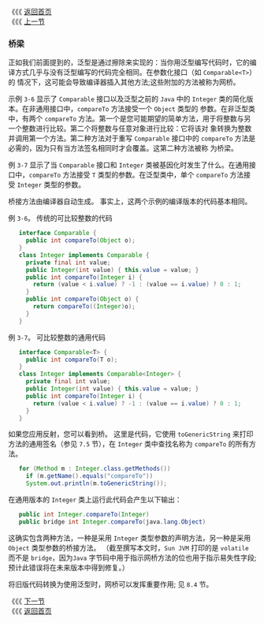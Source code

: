 《《《 [返回首页](../README.md)       <br/>
《《《 [上一节](06_Multiple_Bounds.md)

### 桥梁

正如我们前面提到的，泛型是通过擦除来实现的：当你用泛型编写代码时，它的编译方式几乎与没有泛型编写的代码完全相同。在参数化接口（如 `Comparable<T>`）的
情况下，这可能会导致编译器插入其他方法;这些附加的方法被称为网桥。

示例 `3-6` 显示了 `Comparable` 接口以及泛型之前的 `Java` 中的 `Integer` 类的简化版本。在非通用接口中，`compareTo` 方法接受一个 `Object` 类型的
参数。在非泛型类中，有两个 `compareTo` 方法。第一个是您可能期望的简单方法，用于将整数与另一个整数进行比较。第二个将整数与任意对象进行比较：它将该对
象转换为整数并调用第一个方法。第二种方法对于重写 `Comparable` 接口中的 `compareTo` 方法是必需的，因为只有当方法签名相同时才会覆盖。这第二种方法被称
为桥梁。

例 `3-7` 显示了当 `Comparable` 接口和 `Integer` 类被基因化时发生了什么。在通用接口中，`compareTo` 方法接受 `T` 类型的参数。在泛型类中，单个 
`compareTo` 方法接受 `Integer` 类型的参数。

桥接方法由编译器自动生成。 事实上，这两个示例的编译版本的代码基本相同。

例 `3-6`。 传统的可比较整数的代码

```java
   interface Comparable {
     public int compareTo(Object o);
   }
   class Integer implements Comparable {
     private final int value;
     public Integer(int value) { this.value = value; }
     public int compareTo(Integer i) {
       return (value < i.value) ? -1 : (value == i.value) ? 0 : 1;
     }
     public int compareTo(Object o) {
       return compareTo((Integer)o);
     }
   }
```

例 `3-7`。 可比较整数的通用代码

```java
   interface Comparable<T> {
     public int compareTo(T o);
   }
   class Integer implements Comparable<Integer> {
	 private final int value;
	 public Integer(int value) { this.value = value; }
	 public int compareTo(Integer i) {
	   return (value < i.value) ? -1 : (value == i.value) ? 0 : 1;
	 }
   }
```

如果您应用反射，您可以看到桥。 这里是代码，它使用 `toGenericString` 来打印方法的通用签名（参见 `7.5` 节），在 `Integer` 类中查找名称为 `compareTo` 的所有方法。

```java
   for (Method m : Integer.class.getMethods())
     if (m.getName().equals("compareTo"))
	 System.out.println(m.toGenericString());
```

在通用版本的 `Integer` 类上运行此代码会产生以下输出：

```java
   public int Integer.compareTo(Integer)
   public bridge int Integer.compareTo(java.lang.Object)
```

这确实包含两种方法，一种是采用 `Integer` 类型参数的声明方法，另一种是采用 `Object` 类型参数的桥接方法。 （截至撰写本文时，`Sun JVM` 打印的是 
`volatile` 而不是 `bridge`，因为`Java` 字节码中用于指示网桥方法的位也用于指示易失性字段;预计此错误将在未来版本中得到修复。）

将旧版代码转换为使用泛型时，网桥可以发挥重要作用; 见 `8.4` 节。

《《《 [下一节](08_Covariant_Overriding.md)      <br/>
《《《 [返回首页](../README.md)
